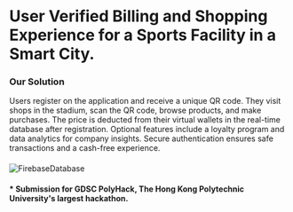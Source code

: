 <h1>User Verified Billing and Shopping Experience for a Sports Facility in a Smart City. </h1>

<h3>Our Solution</h3>
Users register on the application and receive a unique QR code. They visit shops in the stadium, scan the QR code, browse products, and make purchases. The price is deducted from their virtual wallets in the real-time database after registration. Optional features include a loyalty program and data analytics for company insights. Secure authentication ensures safe transactions and a cash-free experience.

<h4> 
</h4>

![FirebaseDatabase](https://github.com/srividyaprasad/User-Verified-Billing/assets/87866127/b5e61fa1-92a6-42e3-a4c7-d711836a57d0)

<h4> * Submission for GDSC PolyHack, The Hong Kong Polytechnic University's largest hackathon. </h4>
